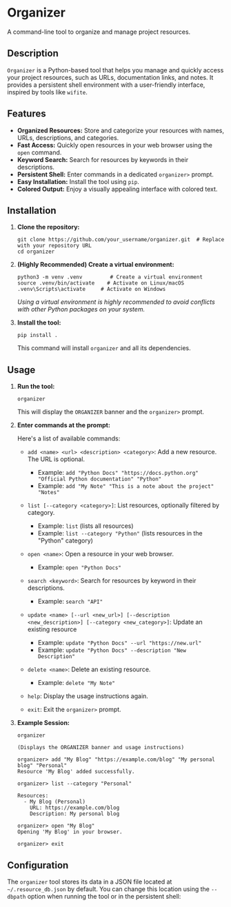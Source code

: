 # Organizer

A command-line tool to organize and manage project resources.

## Description

`Organizer` is a Python-based tool that helps you manage and quickly access your project resources, such as URLs, documentation links, and notes. It provides a persistent shell environment with a user-friendly interface, inspired by tools like `wifite`.

## Features

*   **Organized Resources:** Store and categorize your resources with names, URLs, descriptions, and categories.
*   **Fast Access:** Quickly open resources in your web browser using the `open` command.
*   **Keyword Search:** Search for resources by keywords in their descriptions.
*   **Persistent Shell:** Enter commands in a dedicated `organizer>` prompt.
*   **Easy Installation:** Install the tool using `pip`.
*   **Colored Output:** Enjoy a visually appealing interface with colored text.

## Installation

1.  **Clone the repository:**

    ```
    git clone https://github.com/your_username/organizer.git  # Replace with your repository URL
    cd organizer
    ```

2.  **(Highly Recommended) Create a virtual environment:**

    ```
    python3 -m venv .venv         # Create a virtual environment
    source .venv/bin/activate    # Activate on Linux/macOS
    .venv\Scripts\activate     # Activate on Windows
    ```

    *Using a virtual environment is highly recommended to avoid conflicts with other Python packages on your system.*

3.  **Install the tool:**

    ```
    pip install .
    ```

    This command will install `organizer` and all its dependencies.

## Usage

1.  **Run the tool:**

    ```
    organizer
    ```

    This will display the `ORGANIZER` banner and the `organizer>` prompt.

2.  **Enter commands at the prompt:**

    Here's a list of available commands:

    *   `add <name> <url> <description> <category>`: Add a new resource.  The URL is optional.

        *   Example: `add "Python Docs" "https://docs.python.org" "Official Python documentation" "Python"`
        *   Example: `add "My Note" "This is a note about the project" "Notes"`

    *   `list [--category <category>]`: List resources, optionally filtered by category.

        *   Example: `list` (lists all resources)
        *   Example: `list --category "Python"` (lists resources in the "Python" category)

    *   `open <name>`: Open a resource in your web browser.

        *   Example: `open "Python Docs"`

    *   `search <keyword>`: Search for resources by keyword in their descriptions.

        *   Example: `search "API"`

    *   `update <name> [--url <new_url>] [--description <new_description>] [--category <new_category>]`: Update an existing resource

        *   Example: `update "Python Docs" --url "https://new.url"`
        *   Example: `update "Python Docs" --description "New Description"`

    *   `delete <name>`: Delete an existing resource.

        *   Example: `delete "My Note"`

    *   `help`: Display the usage instructions again.

    *   `exit`: Exit the `organizer>` prompt.

3.  **Example Session:**

    ```
    organizer
    ```

    ```
    (Displays the ORGANIZER banner and usage instructions)

    organizer> add "My Blog" "https://example.com/blog" "My personal blog" "Personal"
    Resource 'My Blog' added successfully.

    organizer> list --category "Personal"

    Resources:
      - My Blog (Personal)
        URL: https://example.com/blog
        Description: My personal blog

    organizer> open "My Blog"
    Opening 'My Blog' in your browser.

    organizer> exit
    ```

## Configuration

The `organizer` tool stores its data in a JSON file located at `~/.resource_db.json` by default. You can change this location using the `--dbpath` option when running the tool or in the persistent shell:

